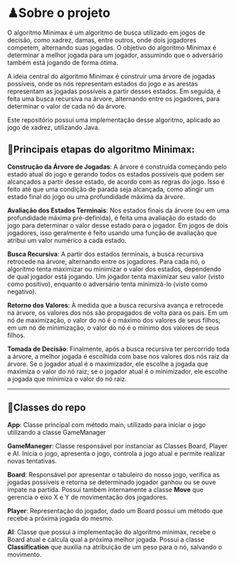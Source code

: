 # ♟Sobre o projeto

O algoritmo Minimax é um algoritmo de busca utilizado em jogos de decisão, como xadrez, damas, entre outros, onde dois jogadores competem, alternando suas jogadas. O objetivo do algoritmo Minimax é determinar a melhor jogada para um jogador, assumindo que o adversário também está jogando de forma ótima.

A ideia central do algoritmo Minimax é construir uma árvore de jogadas possíveis, onde os nós representam estados do jogo e as arestas representam as jogadas possíveis a partir desses estados. Em seguida, é feita uma busca recursiva na árvore, alternando entre os jogadores, para determinar o valor de cada nó da árvore.

Este repositório possui uma implementação desse algoritmo, aplicado ao jogo de xadrez, utilizando Java.

## 🎩Principais etapas do algoritmo Minimax:

**Construção da Árvore de Jogadas**: A árvore é construída começando pelo estado atual do jogo e gerando todos os estados possíveis que podem ser alcançados a partir desse estado, de acordo com as regras do jogo. Isso é feito até que uma condição de parada seja alcançada, como atingir um estado final do jogo ou uma profundidade máxima da árvore.

**Avaliação dos Estados Terminais**: Nos estados finais da árvore (ou em uma profundidade máxima pré-definida), é feita uma avaliação do estado do jogo para determinar o valor desse estado para o jogador. Em jogos de dois jogadores, isso geralmente é feito usando uma função de avaliação que atribui um valor numérico a cada estado.

**Busca Recursiva**: A partir dos estados terminais, a busca recursiva retrocede na árvore, alternando entre os jogadores. Para cada nó, o algoritmo tenta maximizar ou minimizar o valor dos estados, dependendo de qual jogador está jogando. Um jogador tenta maximizar seu valor (visto como positivo), enquanto o adversário tenta minimizá-lo (visto como negativo).

**Retorno dos Valores**: À medida que a busca recursiva avança e retrocede na árvore, os valores dos nós são propagados de volta para os pais. Em um nó de maximização, o valor do nó é o máximo dos valores de seus filhos; em um nó de minimização, o valor do nó é o mínimo dos valores de seus filhos.

**Tomada de Decisão**: Finalmente, após a busca recursiva ter percorrido toda a árvore, a melhor jogada é escolhida com base nos valores dos nós raiz da árvore. Se o jogador atual é o maximizador, ele escolhe a jogada que maximiza o valor do nó raiz; se o jogador atual é o minimizador, ele escolhe a jogada que minimiza o valor do nó raiz.

---

## 📄Classes do repo

**App**: Classe principal com método main, utilizado para iniciar o jogo utilizando a classe GameManager

**GameManeger**: Classe responsável por instanciar as Classes Board, Player e AI. Inicia o jogo, apresenta o jogo, controla a jogo atual e permite realizar novas tentativas.

**Board**: Responsável por apresentar o tabuleiro do nosso jogo, verifica as jogadas possíveis e retorna se determinado jogador ganhou ou se ouve impate na partida. Possui também internamente a classe **Move** que gerencia o eixo X e Y de movimentação dos jogadores.

**Player**: Representação do jogador, dado um Board possui um método que recebe a próxima jogada do mesmo.

**AI**: Classe que possui a implementação do algoritmo minimax, recebe o Board atual e calcula qual a próxima melhor jogada. Possui a classe **Classification** que auxilia na atribuição de um peso para o nó, salvando o movimento.
